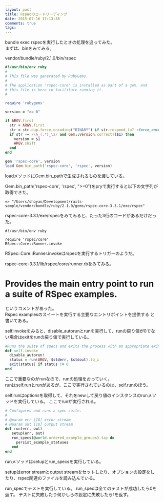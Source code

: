 ```yaml
---
layout: post
title: Rspecのコードリーディング
date: 2015-07-16 17:13:38
comments: true
tags: 
---
```


bundle exec rspecを実行したときの処理を追ってみた。  
まずは、binをみてみる。  

vendor/bundle/ruby/2.1.0/bin/rspec

```ruby
#!/usr/bin/env ruby
#
# This file was generated by RubyGems.
#
# The application 'rspec-core' is installed as part of a gem, and
# this file is here to facilitate running it.
#

require 'rubygems'

version = ">= 0"

if ARGV.first
  str = ARGV.first
  str = str.dup.force_encoding("BINARY") if str.respond_to? :force_encoding
  if str =~ /\A_(.*)_\z/ and Gem::Version.correct?($1) then
    version = $1
    ARGV.shift
  end
end

gem 'rspec-core', version
load Gem.bin_path('rspec-core', 'rspec', version)

```

loadメソッドにGem.bin_pathで生成されるものを渡している。  

Gem.bin_path('rspec-core', 'rspec', ">=0”)をpryで実行すると以下の文字列が取得できた。  

```
=> "/Users/shoyan/Development/rails-sample/vendor/bundle/ruby/2.1.0/gems/rspec-core-3.3.1/exe/rspec"

```

rspec-core-3.3.1/exe/rspecをみてみると、たった3行のコードがあるだけだった。


```
#!/usr/bin/env ruby

require 'rspec/core'
RSpec::Core::Runner.invoke

```

RSpec::Core::Runner.invokeはrspecを実行するトリガーのようだ。

rspec-core-3.3.1/lib/rspec/core/runner.rbをみてみる。

 # Provides the main entry point to run a suite of RSpec examples. 
というコメントがあった。  
Rspec examplesのスイートを実行する主要なエントリポイントを提供する と書いてある。

self.invokeをみると、disable_autorunとrunを実行して、runの戻り値が0でない場合はexitをrunの戻り値で実行している。


```ruby
#Runs the suite of specs and exits the process with an appropriate exit
def self.invoke
  disable_autorun!
  status = run(ARGV, $stderr, $stdout).to_i
  exit(status) if status != 0
end

```

ここで重要なのがrunなので、runの処理をおっていく。  
runはself.runとrunがあるが、ここで実行されているのは、self.runのほう。  

self.runはoptionsを取得して、それをnewして戻り値のインスタンスのrunメソッドを実行している。
ここでrunが実行される。


```ruby
# Configures and runs a spec suite.
#
# @param err [IO] error stream
# @param out [IO] output stream
def run(err, out)
   setup(err, out)
   run_specs(@world.ordered_example_groups).tap do
     persist_example_statuses
   end
end

```

runメソッドはsetupとrun_specsを実行している。

setupはerror streamとoutput streamをセットしたり、オプションの設定をしたり、rspec関連のファイルを読み込んでいる。

run_specでテストを実行している。
run_specは全てのテストが成功したら0を返す。
テストに失敗したり何かしらの設定に失敗したら1を返す。

